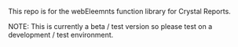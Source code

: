 This repo is for the webEleemnts function library for Crystal Reports. 

NOTE: This is currently a beta / test version so please test on a development / test environment.
